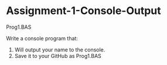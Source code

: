 # Assignment-1-Console-Output
Prog1.BAS

Write a console program that:
1. Will output your name to the console.
2. Save it to your GitHub as Prog1.BAS
